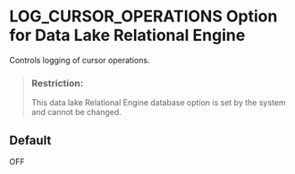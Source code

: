 <!-- loioa63ca1a584f210158410e679476c1c4b -->

# LOG\_CURSOR\_OPERATIONS Option for Data Lake Relational Engine

Controls logging of cursor operations.



> ### Restriction:  
> This data lake Relational Engine database option is set by the system and cannot be changed.



<a name="loioa63ca1a584f210158410e679476c1c4b__iq_refso_695"/>

## Default

OFF

